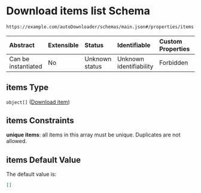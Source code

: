 # Download items list Schema

```txt
https://example.com/autoDownloader/schemas/main.json#/properties/items
```



| Abstract            | Extensible | Status         | Identifiable            | Custom Properties | Additional Properties | Access Restrictions | Defined In                                            |
| :------------------ | :--------- | :------------- | :---------------------- | :---------------- | :-------------------- | :------------------ | :---------------------------------------------------- |
| Can be instantiated | No         | Unknown status | Unknown identifiability | Forbidden         | Allowed               | none                | [main.json*](../out/main.json "open original schema") |

## items Type

`object[]` ([Download item](item.md))

## items Constraints

**unique items**: all items in this array must be unique. Duplicates are not allowed.

## items Default Value

The default value is:

```json
[]
```
